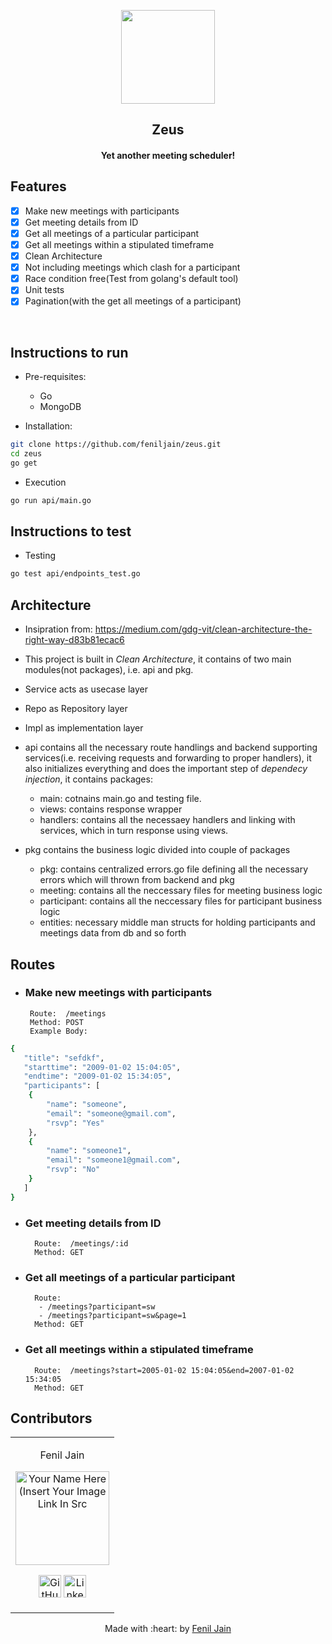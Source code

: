 <p align="center">
	<a href="https://dscvit.com">
		<img src="https://user-images.githubusercontent.com/30529572/60032255-cd613600-96c3-11e9-891f-c2e69c3ce96e.png" width=150px />
	</a>
		<h2 align="center"> Zeus </h2>
		<h4 align="center"> Yet another meeting scheduler! <h4>
		</p>

## Features
- [X]  Make new meetings with participants
- [X]  Get meeting details from ID
- [X]  Get all meetings of a particular participant
- [X]  Get all meetings within a stipulated timeframe
- [X]  Clean Architecture
- [X]  Not including meetings which clash for a participant
- [X]  Race condition free(Test from golang's default tool)
- [X]  Unit tests
- [X]  Pagination(with the get all meetings of a participant)

<br>


## Instructions to run

* Pre-requisites:
	- Go
	- MongoDB

* Installation:
```bash
git clone https://github.com/feniljain/zeus.git
cd zeus
go get
```

* Execution

```bash
go run api/main.go
```

## Instructions to test

* Testing
```bash
go test api/endpoints_test.go
```

## Architecture
- Insipration from: https://medium.com/gdg-vit/clean-architecture-the-right-way-d83b81ecac6

- This project is built in *Clean Architecture*, it contains of two main modules(not packages), i.e. api and pkg.

- Service acts as usecase layer

- Repo as Repository layer

- Impl as implementation layer

- api contains all the necessary route handlings and backend supporting services(i.e. receiving requests and forwarding to proper handlers), it also initializes everything and does the important step of *dependecy injection*, it contains packages:
	- main: cotnains main.go and testing file.
	- views: contains response wrapper
	- handlers: contains all the necessaey handlers and linking with services, which in turn response using views.
- pkg contains the business logic divided into couple of packages
	- pkg: contains centralized errors.go file defining all the necessary errors which will thrown from backend and pkg
	- meeting: contains all the neccessary files for meeting business logic
	- participant: contains all the neccessary files for participant business logic
	- entities: necessary middle man structs for holding participants and meetings data from db and so forth

## Routes
-  ### Make new meetings with participants
		Route:  /meetings
		Method: POST
		Example Body:
```bash
{
   "title": "sefdkf",
   "starttime": "2009-01-02 15:04:05",
   "endtime": "2009-01-02 15:34:05",
   "participants": [
	{
		"name": "someone",
		"email": "someone@gmail.com",
		"rsvp": "Yes"
	},
	{
		"name": "someone1",
		"email": "someone1@gmail.com",
		"rsvp": "No"
	}
   ]
}
```
- ###  Get meeting details from ID
		Route:  /meetings/:id
		Method: GET
- ###  Get all meetings of a particular participant
		Route:
		 - /meetings?participant=sw
		 - /meetings?participant=sw&page=1
		Method: GET
- ###  Get all meetings within a stipulated timeframe
		Route:  /meetings?start=2005-01-02 15:04:05&end=2007-01-02 15:34:05
		Method: GET

## Contributors

<table>
<tr align="center">


<td>

Fenil Jain

<p align="center">
<img src = "https://avatars2.githubusercontent.com/u/49019259?s=460&u=231aa9f5647e68a27939c49eb7e56cfc6412db3b&v=4" width="150" height="150" alt="Your Name Here (Insert Your Image Link In Src">
</p>
<p align="center">
<a href = "https://github.com/feniljain"><img src = "http://www.iconninja.com/files/241/825/211/round-collaboration-social-github-code-circle-network-icon.svg" width="36" height = "36" alt="GitHub"/></a>
<a href = "https://www.linkedin.com/in/fenil-jain-b3711117b">
<img src = "http://www.iconninja.com/files/863/607/751/network-linkedin-social-connection-circular-circle-media-icon.svg" width="36" height="36" alt="LinkedIn"/>
</a>
</p>
</td>

</tr>
  </table>

<p align="center">
	Made with :heart: by <a href="https://github.com/feniljain">Fenil Jain</a>
</p>

